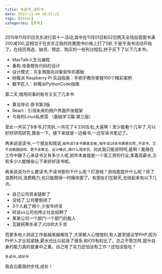 ```yaml
---
title: 多读书,读好书
date: 2015-11-04 18:57:21
tags: [Other]
categories: [思考]
---
```

2015年11月01日京东进行双十一活动,其中在11月01日和02日两天全场自营图书满200减100,这相当于在京东正版的优惠图书价格上打了5折,于是乎淘书活动开始了。在经历筛选、缺货、预定、购买的一些列过程后,终于买下了以下几本书。

* MacTalk人生元编程
* 重构 改善既有代码的设计
* 设计模式：可复用面向对象软件的基础
* 树莓派 Raspberry Pi 实战指南：手把手教你掌握100个精彩案例
* 数字匠人：树莓派PythonCode指南

第二天,借用同事的账号又买了几本书

* 算法导论 原书第3版
* React：引领未来的用户界面开发框架
* 鸟哥的Linux私房菜 （基础学习篇 第三版）

至此一共买了8本书,打完折,一共花了￥230左右,大喜啊！至少能看个几年了,可以好好研究研究,镀金一下。接下来就是一边看书,一边写读书笔记了。

再来说说读书,一个朋友和我说,`每年读5本书算是及格,每年读10本书算是优秀,不读书、又不会数据结构、更不会算法、设计模式,算什么程序员。`对此我只能说呵呵,是啊！能够在工作中静下心来读书又有多少人呢,软件本身就是一个高工资的行业,拿着高薪水,又有多少人能够安心下来好好读书呢。

再来说说为什么要读书,不读书那你干什么呢？打游戏？游戏能提升什么呢？除了浪费时间,浪费精力,也只能图得一时痛快罢了。有朋友们在聊天,总结起来有以下几点。

* 自己公司资金链断了
* 没钱了,公司要倒闭了
* 3个人裁了两个,少发年终奖
* 听说xx公司也停止社会招聘了
* 某某公司一个部门一个部门的裁人
* 互联网寒冬来了,iOS供大于求

而更多地人则说工作是越来越难找了,大家都人心惶惶的,有人甚至提议学PHP,因为PHP人才比较紧缺,薪水也比以前涨了很多,和iOS有的比了。总之不管怎样,提升自身的能力真的是重中之重。自己有了实力还怕没有工作？还怕没饭吃？

`多读书,读好书`

我会沿着我的步伐,成长！


